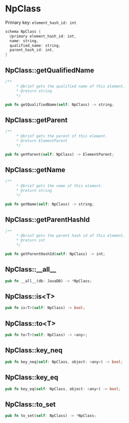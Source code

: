 # NpClass

Primary key: `element_hash_id: int`

```rust
schema NpClass {
  @primary element_hash_id: int,
  name: string,
  qualified_name: string,
  parent_hash_id: int,
}
```
## NpClass::getQualifiedName

```rust
/**
     * @brief gets the qualified name of this element.
     * @return string
     */
```
```rust
pub fn getQualifiedName(self: NpClass) -> string;
```
## NpClass::getParent

```rust
/**
     * @brief gets the parent of this element.
     * @return ElementParent
     */
```
```rust
pub fn getParent(self: NpClass) -> ElementParent;
```
## NpClass::getName

```rust
/**
     * @brief gets the name of this element.
     * @return string
     */
```
```rust
pub fn getName(self: NpClass) -> string;
```
## NpClass::getParentHashId

```rust
/**
     * @brief gets the parent hash id of this element.
     * @return int
     */
```
```rust
pub fn getParentHashId(self: NpClass) -> int;
```
## NpClass::\_\_all\_\_

```rust
pub fn __all__(db: JavaDB) -> *NpClass;
```
## NpClass::is\<T\>

```rust
pub fn is<T>(self: NpClass) -> bool;
```
## NpClass::to\<T\>

```rust
pub fn to<T>(self: NpClass) -> <any>;
```
## NpClass::key\_neq

```rust
pub fn key_neq(self: NpClass, object: <any>) -> bool;
```
## NpClass::key\_eq

```rust
pub fn key_eq(self: NpClass, object: <any>) -> bool;
```
## NpClass::to\_set

```rust
pub fn to_set(self: NpClass) -> *NpClass;
```
